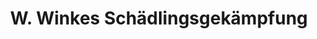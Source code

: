---
title: "W. Winkes Schädlingsgekämpfung"
url: /korschenbroich/w-winkes-schaedlingsgekaempfung/
shop: Schädlingsbekämpfung
---